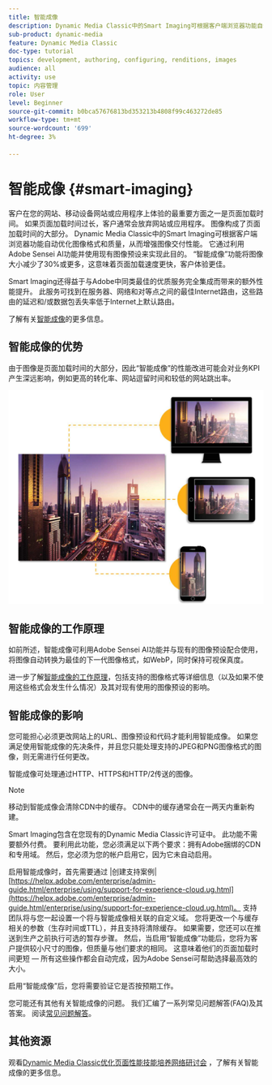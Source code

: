 ```yaml
---
title: 智能成像
description: Dynamic Media Classic中的Smart Imaging可根据客户端浏览器功能自动优化图像格式和质量，从而增强图像交付性能。 它通过利用Adobe Sensei AI功能并使用现有图像预设来实现此目的。 进一步了解智能成像，以及如何通过加快页面加载速度来使用它提供更好的客户体验。
sub-product: dynamic-media
feature: Dynamic Media Classic
doc-type: tutorial
topics: development, authoring, configuring, renditions, images
audience: all
activity: use
topic: 内容管理
role: User
level: Beginner
source-git-commit: b0bca57676813bd353213b4808f99c463272de85
workflow-type: tm+mt
source-wordcount: '699'
ht-degree: 3%

---
```



# 智能成像 {#smart-imaging}

客户在您的网站、移动设备网站或应用程序上体验的最重要方面之一是页面加载时间。 如果页面加载时间过长，客户通常会放弃网站或应用程序。 图像构成了页面加载时间的大部分。 Dynamic Media Classic中的Smart Imaging可根据客户端浏览器功能自动优化图像格式和质量，从而增强图像交付性能。 它通过利用Adobe Sensei AI功能并使用现有图像预设来实现此目的。 “智能成像”功能将图像大小减少了30%或更多，这意味着页面加载速度更快，客户体验更佳。

Smart Imaging还得益于与Adobe中同类最佳的优质服务完全集成而带来的额外性能提升。 此服务可找到在服务器、网络和对等点之间的最佳Internet路由，这些路由的延迟和/或数据包丢失率低于Internet上默认路由。

了解有关[智能成像](https://docs.adobe.com/content/help/zh-Hans/experience-manager-64/assets/dynamic/imaging-faq.html)的更多信息。

## 智能成像的优势

由于图像是页面加载时间的大部分，因此“智能成像”的性能改进可能会对业务KPI产生深远影响，例如更高的转化率、网站逗留时间和较低的网站跳出率。

![图像](assets/smart-imaging/smart-imaging-1.png)

## 智能成像的工作原理

如前所述，智能成像可利用Adobe Sensei AI功能并与现有的图像预设配合使用，将图像自动转换为最佳的下一代图像格式，如WebP，同时保持可视保真度。

进一步了解[智能成像的工作原理](https://docs.adobe.com/content/help/en/experience-manager-64/assets/dynamic/imaging-faq.html#how-does-smart-imaging-work)，包括支持的图像格式等详细信息（以及如果不使用这些格式会发生什么情况）及其对现有使用的图像预设的影响。

## 智能成像的影响

您可能担心必须更改网站上的URL、图像预设和代码才能利用智能成像。 如果您满足使用智能成像的先决条件，并且您只能处理支持的JPEG和PNG图像格式的图像，则无需进行任何更改。

智能成像可处理通过HTTP、HTTPS和HTTP/2传送的图像。

>[!NOTE]
>
>移动到智能成像会清除CDN中的缓存。 CDN中的缓存通常会在一两天内重新构建。

Smart Imaging包含在您现有的Dynamic Media Classic许可证中。 此功能不需要额外付费。 要利用此功能，您必须满足以下两个要求：拥有Adobe捆绑的CDN和专用域。 然后，您必须为您的帐户启用它，因为它未自动启用。

启用智能成像时，首先需要通过 |创建支持案例| [https://helpx.adobe.com/enterprise/admin-guide.html/enterprise/using/support-for-experience-cloud.ug.html](https://helpx.adobe.com/enterprise/admin-guide.html/enterprise/using/support-for-experience-cloud.ug.html)。 支持团队将与您一起设置一个将与智能成像相关联的自定义域。 您将更改一个与缓存相关的参数（生存时间或TTL），并且支持将清除缓存。 如果需要，您还可以在推送到生产之前执行可选的暂存步骤。 然后，当启用“智能成像”功能后，您将为客户提供较小尺寸的图像，但质量与他们要求的相同。 这意味着他们的页面加载时间更短 — 所有这些操作都会自动完成，因为Adobe Sensei可帮助选择最高效的大小。

启用“智能成像”后，您将需要验证它是否按预期工作。

您可能还有其他有关智能成像的问题。 我们汇编了一系列常见问题解答(FAQ)及其答案。 阅读[常见问题解答](https://docs.adobe.com/content/help/en/experience-manager-64/assets/dynamic/imaging-faq.html)。

## 其他资源

观看[Dynamic Media Classic优化页面性能技能培养网络研讨会](https://seminars.adobeconnect.com/pzc1gw0cihpv) ，了解有关智能成像的更多信息。
